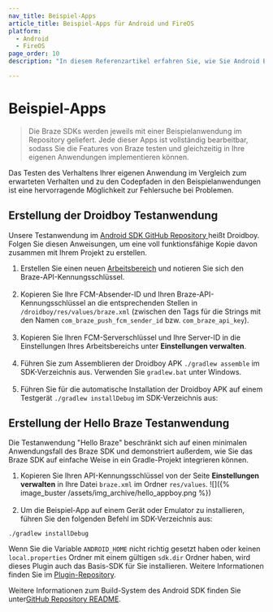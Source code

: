 ```yaml
---
nav_title: Beispiel-Apps
article_title: Beispiel-Apps für Android und FireOS
platform: 
  - Android
  - FireOS
page_order: 10
description: "In diesem Referenzartikel erfahren Sie, wie Sie Android Beispiel-Apps verwenden können."

---
```


# Beispiel-Apps

> Die Braze SDKs werden jeweils mit einer Beispielanwendung im Repository geliefert. Jede dieser Apps ist vollständig bearbeitbar, sodass Sie die Features von Braze testen und gleichzeitig in Ihre eigenen Anwendungen implementieren können. 

Das Testen des Verhaltens Ihrer eigenen Anwendung im Vergleich zum erwarteten Verhalten und zu den Codepfaden in den Beispielanwendungen ist eine hervorragende Möglichkeit zur Fehlersuche bei Problemen.

## Erstellung der Droidboy Testanwendung
Unsere Testanwendung im [Android SDK GitHub Repository ](https://github.com/braze-inc/braze-android-sdk "Braze Android GitHub Repository") heißt Droidboy. Folgen Sie diesen Anweisungen, um eine voll funktionsfähige Kopie davon zusammen mit Ihrem Projekt zu erstellen.

1. Erstellen Sie einen neuen [Arbeitsbereich]({{site.baseurl}}/developer_guide/platform_wide/app_group_configuration/#app-group-configuration) und notieren Sie sich den Braze-API-Kennungsschlüssel.<br><br>
2. Kopieren Sie Ihre FCM-Absender-ID und Ihren Braze-API-Kennungsschlüssel an die entsprechenden Stellen in `/droidboy/res/values/braze.xml` (zwischen den Tags für die Strings mit den Namen `com_braze_push_fcm_sender_id` bzw. `com_braze_api_key`).<br><br>
3. Kopieren Sie Ihren FCM-Serverschlüssel und Ihre Server-ID in die Einstellungen Ihres Arbeitsbereichs unter **Einstellungen verwalten**.<br><br>
4. Führen Sie zum Assemblieren der Droidboy APK `./gradlew assemble` im SDK-Verzeichnis aus. Verwenden Sie `gradlew.bat` unter Windows.<br><br>
5. Führen Sie für die automatische Installation der Droidboy APK auf einem Testgerät `./gradlew installDebug` im SDK-Verzeichnis aus:

## Erstellung der Hello Braze Testanwendung
Die Testanwendung "Hello Braze" beschränkt sich auf einen minimalen Anwendungsfall des Braze SDK und demonstriert außerdem, wie Sie das Braze SDK auf einfache Weise in ein Gradle-Projekt integrieren können.

1. Kopieren Sie Ihren API-Kennungsschlüssel von der Seite **Einstellungen verwalten** in Ihre Datei `braze.xml` im Ordner `res/values`.
![]({% image_buster /assets/img_archive/hello_appboy.png %})<br><br>
2. Um die Beispiel-App auf einem Gerät oder Emulator zu installieren, führen Sie den folgenden Befehl im SDK-Verzeichnis aus:
```
./gradlew installDebug
```
Wenn Sie die Variable `ANDROID_HOME` nicht richtig gesetzt haben oder keinen `local.properties` Ordner mit einem gültigen `sdk.dir` Ordner haben, wird dieses Plugin auch das Basis-SDK für Sie installieren. Weitere Informationen finden Sie im [Plugin-Repository](https://github.com/JakeWharton/sdk-manager-plugin).

Weitere Informationen zum Build-System des Android SDK finden Sie unter[GitHub Repository README](https://github.com/braze-inc/braze-android-sdk/blob/master/README.md).


